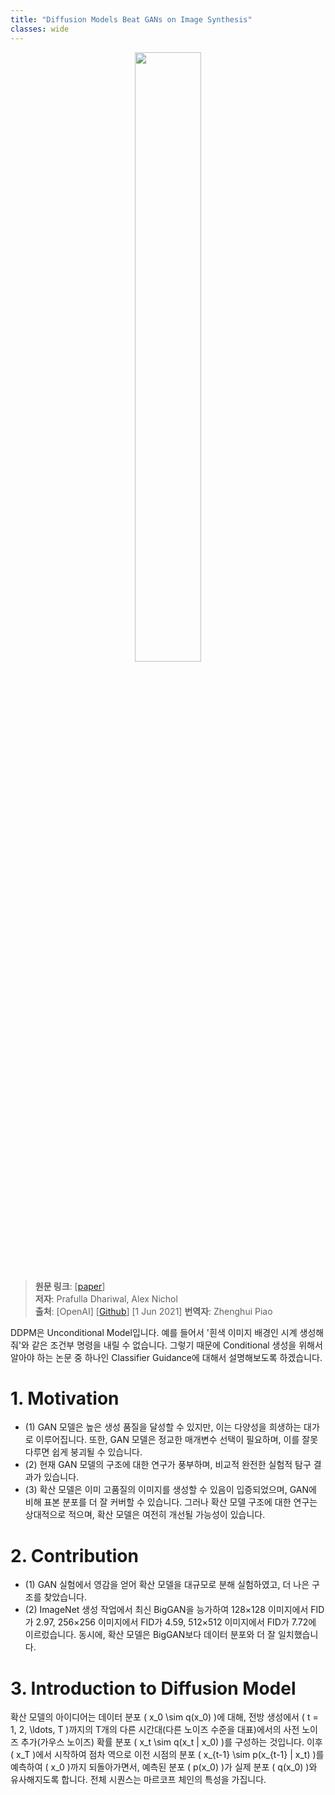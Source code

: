 ```yaml
---
title: "Diffusion Models Beat GANs on Image Synthesis"
classes: wide
---
```


<figure align="center">
  <img src="{{ '/assets/image/2023-12-08-ADM/0.png' | relative_url }}" width="50%">
</figure>

> **원문 링크**: [[paper](https://arxiv.org/pdf/2105.05233.pdf)]<br>
> **저자**: Prafulla Dhariwal, Alex Nichol<br>
> **출처**: [OpenAI]
> [[Github](https://github.com/openai/guided-diffusion)]
> [1 Jun 2021]
> **번역자**: Zhenghui Piao

DDPM은 Unconditional Model입니다. 예를 들어서 '흰색 이미지 배경인 시계 생성해줘'와 같은 조건부 명령을 내릴 수 없습니다. 그렇기 때문에 Conditional 생성을 위해서 알아야 하는 논문 중 하나인 Classifier Guidance에 대해서 설명해보도록 하겠습니다.

# 1. Motivation

- (1) GAN 모델은 높은 생성 품질을 달성할 수 있지만, 이는 다양성을 희생하는 대가로 이루어집니다. 또한, GAN 모델은 정교한 매개변수 선택이 필요하며, 이를 잘못 다루면 쉽게 붕괴될 수 있습니다. 
- (2) 현재 GAN 모델의 구조에 대한 연구가 풍부하며, 비교적 완전한 실험적 탐구 결과가 있습니다.
- (3) 확산 모델은 이미 고품질의 이미지를 생성할 수 있음이 입증되었으며, GAN에 비해 표본 분포를 더 잘 커버할 수 있습니다. 그러나 확산 모델 구조에 대한 연구는 상대적으로 적으며, 확산 모델은 여전히 개선될 가능성이 있습니다.

# 2. Contribution
- (1) GAN 실험에서 영감을 얻어 확산 모델을 대규모로 분해 실험하였고, 더 나은 구조를 찾았습니다.
- (2) ImageNet 생성 작업에서 최신 BigGAN을 능가하여 128×128 이미지에서 FID가 2.97, 256×256 이미지에서 FID가 4.59, 512×512 이미지에서 FID가 7.72에 이르렀습니다. 동시에, 확산 모델은 BigGAN보다 데이터 분포와 더 잘 일치했습니다.

# 3. Introduction to Diffusion Model 

확산 모델의 아이디어는 데이터 분포 \( x_0 \sim q(x_0) \)에 대해, 전방 생성에서 \( t = 1, 2, \ldots, T \)까지의 T개의 다른 시간대(다른 노이즈 수준을 대표)에서의 사전 노이즈 추가(가우스 노이즈) 확률 분포 \( x_t \sim q(x_t | x_0) \)를 구성하는 것입니다. 이후 \( x_T \)에서 시작하여 점차 역으로 이전 시점의 분포 \( x_{t-1} \sim p(x_{t-1} | x_t) \)를 예측하여 \( x_0 \)까지 되돌아가면서, 예측된 분포 \( p(x_0) \)가 실제 분포 \( q(x_0) \)와 유사해지도록 합니다. 전체 시퀀스는 마르코프 체인의 특성을 가집니다.
